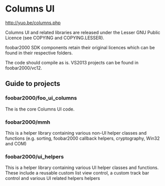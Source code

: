 # Columns UI

http://yuo.be/columns.php

Columns UI and related libraries are released under the Lesser GNU Public Licence (see COPYING and COPYING.LESSER).

foobar2000 SDK components retain their original licences which can be found in their respective folders.

The code should compile as is. VS2013 projects can be found in foobar2000/vc12.

## Guide to projects

### foobar2000/foo_ui_columns

The is the core Columns UI code.

### foobar2000/mmh

This is a helper library containing various non-UI helper classes and functions (e.g. sorting, foobar2000 callback helpers, cryptography, Win32 and COM)

### foobar2000/ui_helpers

This is a helper library containing various UI helper classes and functions. These include a reusable custom list view control, a custom track bar control and various UI related helpers helpers 

